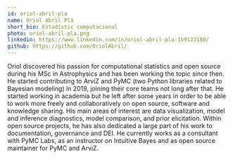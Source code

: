 ```yaml
---
id: oriol-abril-pla
name: Oriol Abril Pla
short_bio: Estadístic computacional
photo: oriol-abril-pla.png
linkedin: https://www.linkedin.com/in/oriol-abril-pla-1b9123180/
github: https://github.com/OriolAbril/
---
```


Oriol discovered his passion for computational statistics and open source during his MSc in Astrophysics and has been working the topic since then. He started contributing to ArviZ and PyMC (two Python libraries related to Bayesian modeling) in 2019, joining their core teams not long after that. He started working in academia but he left after some years in order to be able to work more freely and collaboratively on open source, software and knowledge sharing. His main areas of interest are data visualization, model and inference diagnostics, model comparison, and prior elicitation. Within open source projects, he has also dedicated a large part of his work to documentation, governance and DEI. He currently works as a consultant with PyMC Labs, as an instructor on Intuitive Bayes and as open source maintainer for PyMC and ArviZ.